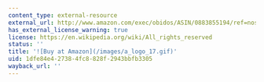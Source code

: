 ```yaml
---
content_type: external-resource
external_url: http://www.amazon.com/exec/obidos/ASIN/0883855194/ref=nosim/mitopencourse-20
has_external_license_warning: true
license: https://en.wikipedia.org/wiki/All_rights_reserved
status: ''
title: '![Buy at Amazon](/images/a_logo_17.gif)'
uid: 1dfe84e4-2738-4fc8-828f-2943bbfb3305
wayback_url: ''
---
```

